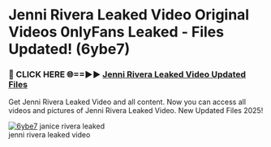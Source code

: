 # Jenni Rivera Leaked Video Original Videos 0nlyFans Leaked - Files Updated! (6ybe7)

<h3>🔴 CLICK HERE 🌐==►► <a href="https://best4dudes.click/HH4t6V" rel="nofollow">Jenni Rivera Leaked Video Updated Files</a></h3>

Get Jenni Rivera Leaked Video and all content. Now you can access all videos and pictures of Jenni Rivera Leaked Video. New Updated Files 2025!

[![6ybe7](https://github.com/user-attachments/assets/8c521d6e-e6e3-4a75-9320-d58ab9d79d5b)](https://best4dudes.click/HH4t6V)
janice rivera leaked<br>
jenni rivera leaked video